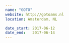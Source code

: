 ```yaml
---
name: "GOTO"
website: http://gotoams.nl
location: Amsterdam, NL

date_start: 2017-06-12
date_end:   2017-06-14
---
```

